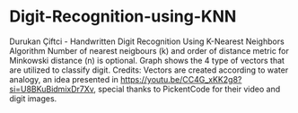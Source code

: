 # Digit-Recognition-using-KNN
Durukan Çiftci - Handwritten Digit Recognition Using K-Nearest Neighbors Algorithm
Number of nearest neigbours (k) and order of distance metric for Minkowski distance (n) is optional.
Graph shows the 4 type of vectors that are utilized to classify digit.
Credits:
Vectors are created according to water analogy, an idea presented in https://youtu.be/CC4G_xKK2g8?si=U8BKuBidmixDr7Xv,
special thanks to PickentCode for their video and digit images.

